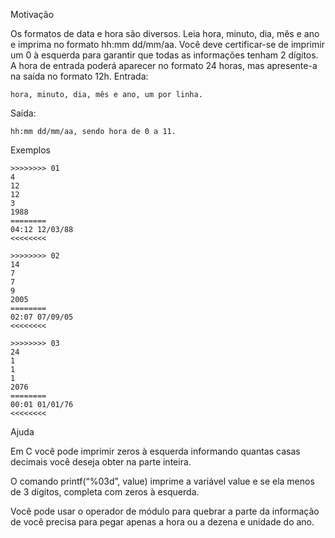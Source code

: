 Motivação

Os formatos de data e hora são diversos. Leia hora, minuto, dia, mês e ano e imprima no formato hh:mm dd/mm/aa. Você deve certificar-se de imprimir um 0 à esquerda para garantir que todas as informações tenham 2 dígitos. A hora de entrada poderá aparecer no formato 24 horas, mas apresente-a na saída no formato 12h.
Entrada:

    hora, minuto, dia, mês e ano, um por linha.

Saída:

    hh:mm dd/mm/aa, sendo hora de 0 a 11.

Exemplos

    >>>>>>>> 01
    4
    12
    12
    3
    1988
    ========
    04:12 12/03/88
    <<<<<<<<

    >>>>>>>> 02
    14
    7
    7
    9
    2005
    ========
    02:07 07/09/05
    <<<<<<<<

    >>>>>>>> 03
    24
    1
    1
    1
    2076
    ========
    00:01 01/01/76
    <<<<<<<<

Ajuda

Em C você pode imprimir zeros à esquerda informando quantas casas decimais você deseja obter na parte inteira.

O comando printf(“%03d”, value) imprime a variável value e se ela menos de 3 dígitos, completa com zeros à esquerda.

Você pode usar o operador de módulo para quebrar a parte da informação de você precisa para pegar apenas a hora ou a dezena e unidade do ano.
